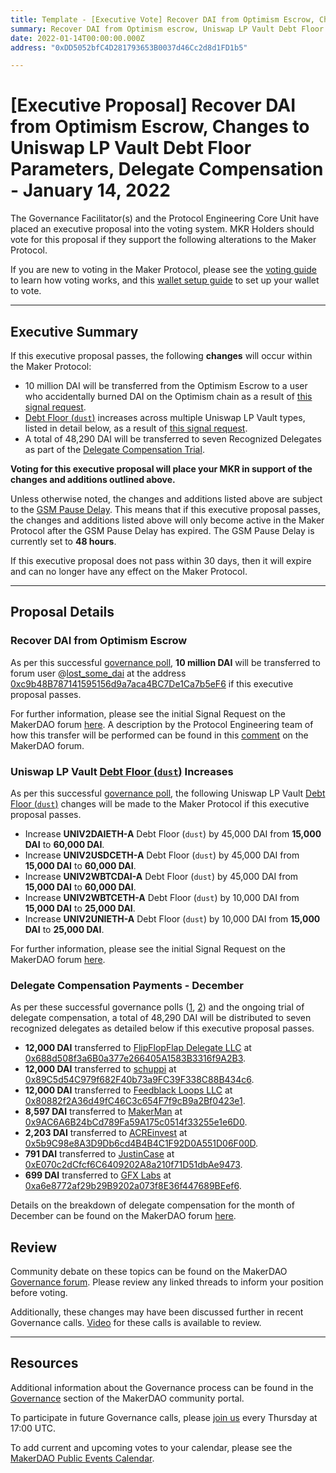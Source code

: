 ```yaml
---
title: Template - [Executive Vote] Recover DAI from Optimism Escrow, Changes to Uniswap LP Vault Debt Floor Parameters, Delegate Compensation - January 14, 2022
summary: Recover DAI from Optimism escrow, Uniswap LP Vault Debt Floor (dust) parameter changes, Recognized Delegate compensation distribution for December.
date: 2022-01-14T00:00:00.000Z
address: "0xDD5052bfC4D281793653B0037d46Cc2d8d1FD1b5"

---
```

# [Executive Proposal] Recover DAI from Optimism Escrow, Changes to Uniswap LP Vault Debt Floor Parameters, Delegate Compensation - January 14, 2022

The Governance Facilitator(s) and the Protocol Engineering Core Unit have placed an executive proposal into the voting system. MKR Holders should vote for this proposal if they support the following alterations to the Maker Protocol.

If you are new to voting in the Maker Protocol, please see the [voting guide](https://community-development.makerdao.com/en/learn/governance/how-voting-works/) to learn how voting works, and this [wallet setup guide](https://community-development.makerdao.com/en/learn/governance/voting-setup/) to set up your wallet to vote.

---

## Executive Summary

If this executive proposal passes, the following **changes** will occur within the Maker Protocol:
- 10 million DAI will be transferred from the Optimism Escrow to a user who accidentally burned DAI on the Optimism chain as a result of [this signal request](https://forum.makerdao.com/t/signal-request-should-makerdao-assist-in-recovering-dai-locked-on-optimism-escrow/12307).
- [Debt Floor (`dust`)](https://manual.makerdao.com/parameter-index/vault-risk/param-debt-floor) increases across multiple Uniswap LP Vault types, listed in detail below, as a result of [this signal request](https://forum.makerdao.com/t/signal-request-adjusting-dust-parameter-lp-token-vaults-2021-5/12313).
- A total of 48,290 DAI will be transferred to seven Recognized Delegates as part of the [Delegate Compensation Trial](https://vote.makerdao.com/polling/QmbvuhYH?network=mainnet#poll-detail).

**Voting for this executive proposal will place your MKR in support of the changes and additions outlined above.**

Unless otherwise noted, the changes and additions listed above are subject to the [GSM Pause Delay](https://community-development.makerdao.com/en/learn/governance/param-gsm-pause-delay). This means that if this executive proposal passes, the changes and additions listed above will only become active in the Maker Protocol after the GSM Pause Delay has expired. The GSM Pause Delay is currently set to **48 hours**.

If this executive proposal does not pass within 30 days, then it will expire and can no longer have any effect on the Maker Protocol.

---

## Proposal Details

### Recover DAI from Optimism Escrow

As per this successful [governance poll](https://vote.makerdao.com/polling/Qmcfb72e), **10 million DAI** will be transferred to forum user @[lost_some_dai](https://forum.makerdao.com/u/lost_some_dai/summary) at the address [0xc9b48B787141595156d9a7aca4BC7De1Ca7b5eF6](https://etherscan.io/address/0xc9b48B787141595156d9a7aca4BC7De1Ca7b5eF6) if this executive proposal passes.

For further information, please see the initial Signal Request on the MakerDAO forum [here](https://forum.makerdao.com/t/signal-request-should-makerdao-assist-in-recovering-dai-locked-on-optimism-escrow/12307). A description by the Protocol Engineering team of how this transfer will be performed can be found in this [comment](https://forum.makerdao.com/t/signal-request-should-makerdao-assist-in-recovering-dai-locked-on-optimism-escrow/12307/22) on the MakerDAO forum.

### Uniswap LP Vault [Debt Floor (`dust`)](https://manual.makerdao.com/parameter-index/vault-risk/param-debt-floor) Increases

As per this successful [governance poll](https://vote.makerdao.com/polling/QmUSfhmF), the following Uniswap LP Vault [Debt Floor (`dust`)](https://manual.makerdao.com/parameter-index/vault-risk/param-debt-floor) changes will be made to the Maker Protocol if this executive proposal passes.

* Increase **UNIV2DAIETH-A** Debt Floor (`dust`) by 45,000 DAI from **15,000 DAI** to **60,000 DAI**.
* Increase **UNIV2USDCETH-A** Debt Floor (`dust`) by 45,000 DAI from **15,000 DAI** to **60,000 DAI**.
* Increase **UNIV2WBTCDAI-A** Debt Floor (`dust`) by 45,000 DAI from **15,000 DAI** to **60,000 DAI**.
* Increase **UNIV2WBTCETH-A** Debt Floor (`dust`) by 10,000 DAI from **15,000 DAI** to **25,000 DAI**.
* Increase **UNIV2UNIETH-A** Debt Floor (`dust`) by 10,000 DAI from **15,000 DAI** to **25,000 DAI**.

For further information, please see the initial Signal Request on the MakerDAO forum [here](https://forum.makerdao.com/t/signal-request-adjusting-dust-parameter-lp-token-vaults-2021-5/12313).

### Delegate Compensation Payments - December

As per these successful governance polls ([1](https://vote.makerdao.com/polling/QmPCbBu3?network=mainnet), [2](https://vote.makerdao.com/polling/QmbvuhYH?network=mainnet#poll-detail)) and the ongoing trial of delegate compensation, a total of 48,290 DAI will be distributed to seven recognized delegates as detailed below if this executive proposal passes.

- **12,000 DAI** transferred to [FlipFlopFlap Delegate LLC](https://vote.makerdao.com/address/0xaf8aa6846539033eaf0c3ca4c9c7373e370e039b) at [0x688d508f3a6B0a377e266405A1583B3316f9A2B3](https://etherscan.io/address/0x688d508f3a6B0a377e266405A1583B3316f9A2B3).
- **12,000 DAI** transferred to [schuppi](https://vote.makerdao.com/address/0xb21e535fb349e4ef0520318acfe589e174b0126b) at [0x89C5d54C979f682F40b73a9FC39F338C88B434c6](https://etherscan.io/address/0x89C5d54C979f682F40b73a9FC39F338C88B434c6).
- **12,000 DAI** transferred to [Feedblack Loops LLC](https://vote.makerdao.com/address/0x845b36e1e4f41a361dd711bda8ea239bf191fe95) at [0x80882f2A36d49fC46C3c654F7f9cB9a2Bf0423e1](https://etherscan.io/address/0x80882f2A36d49fC46C3c654F7f9cB9a2Bf0423e1).
- **8,597 DAI** transferred to [MakerMan](https://vote.makerdao.com/address/0x22d5294a23d49294bf11d9db8beda36e104ad9b3) at [0x9AC6A6B24bCd789Fa59A175c0514f33255e1e6D0](https://etherscan.io/address/0x9AC6A6B24bCd789Fa59A175c0514f33255e1e6D0).
- **2,203 DAI** transferred to [ACREinvest](https://vote.makerdao.com/address/0x4d3ac33ab1dd7b0f352b8e590fe8b62c4c39ead5) at [0x5b9C98e8A3D9Db6cd4B4B4C1F92D0A551D06F00D](https://etherscan.io/address/0x5b9C98e8A3D9Db6cd4B4B4C1F92D0A551D06F00D).
- **791 DAI** transferred to [JustinCase](https://vote.makerdao.com/address/0xcdb792c14391f7115ba77a7cd27f724fc9ea2091) at [0xE070c2dCfcf6C6409202A8a210f71D51dbAe9473](https://etherscan.io/address/0xE070c2dCfcf6C6409202A8a210f71D51dbAe9473).
- **699 DAI** transferred to [GFX Labs](https://vote.makerdao.com/address/0xf60d7a62c98f65480725255e831de531efe3fe14) at [0xa6e8772af29b29B9202a073f8E36f447689BEef6](https://etherscan.io/address/0xa6e8772af29b29B9202a073f8E36f447689BEef6).

Details on the breakdown of delegate compensation for the month of December can be found on the MakerDAO forum [here](https://forum.makerdao.com/t/delegate-compensation-breakdown-december-2021/12462).

## Review

Community debate on these topics can be found on the MakerDAO [Governance forum](https://forum.makerdao.com/). Please review any linked threads to inform your position before voting.

Additionally, these changes may have been discussed further in recent Governance calls. [Video](https://www.youtube.com/playlist?list=PLLzkWCj8ywWNq5-90-Id6VPSsrk4OWVan) for these calls is available to review.

---

## Resources

Additional information about the Governance process can be found in the [Governance](https://community-development.makerdao.com/en/learn/governance) section of the MakerDAO community portal.

To participate in future Governance calls, please [join us](https://github.com/makerdao/community/tree/master/governance/governance-and-risk-meetings) every Thursday at 17:00 UTC.

To add current and upcoming votes to your calendar, please see the [MakerDAO Public Events Calendar](https://calendar.google.com/calendar/embed?src=makerdao.com_3efhm2ghipksegl009ktniomdk%40group.calendar.google.com&ctz=UTC&mode=week&showCalendars=0&showPrint=0).
